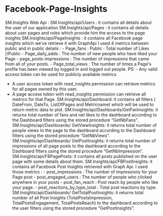 # Facebook-Page-Insights
SM.Insights Web Api :
SM.Insights/api/Users : it contains all details about the user of our application
SM.Insights/api/Pages : it contains all details about user pages and roles which provide him the access to the page insights
SM.Insights/api/PageInsights : it contains all Facebook page insights which we’ve retrieve it with GraphApi I used 4 metrics between public and in public details : - Page_fans : Public : Total number of Likes //Public - Page_daily_adds : The number of new people who have liked your Page - page_posts-impressions : The number of impressions that came from all of your posts. - Page_total_views : The number of times a Page's profile has been viewed by logged in and logged out people.
PS: - Any valid access token can be used for publicly available metrics
- A user access token with read_insights permission can retrieve metrics for all pages owned by this user.
- A page access token with read_insights permission can retrieve all metrics for that Page.
SM.Insights/api/Dashboard: it contains all filters ( DateFrom, DateTo, ListOfPages and Metricname) which will be used to return metric data to plot.
SM.Insights/api/Dashboards/GetFanInsights: it returns total number of fans and net likes to the dashboard according to the Dashboard filters using the stored procedure “GetNbFans”.
SM.Insights/api/Dashboards/ GetViewInsights: it returns total number of people views to the page to the dashboard according to the Dashboard filters using the stored procedure “GetNbViews”.
SM.Insights/api/Dashboards/ GetPostInsights: it returns total number of impressions of all page posts to the dashboard according to the Dashboard filters using the stored procedure “GetNbImpression”.
SM.Insights/api/FBPagePosts: it contains all posts published on the user page with some details about them.
SM.Insights/api/FBPostInsights: it contains all Facebook Post Insights retrieved with Graph Api. I used those metrics : - post_impressions : The number of impressions for your Page post - post_engaged_users : The number of people who clicked anywhere in your posts - post_fan_reach : Post reach by people who like your page. - post_reactions_by_type_total : Total post reactions by type.
SM.Insights/api/Dashboards/ GetTotalPostInsights: it returns total number of all Post Insights (TotalPostsImpression, TotalPostsEngagement, TotalPostsReach) to the dashboard according to the user filters using the stored procedure “GetPostInsights”.
